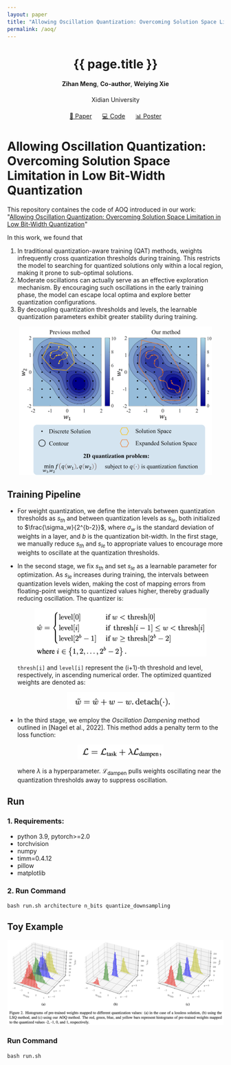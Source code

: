 ```yaml
---
layout: paper
title: "Allowing Oscillation Quantization: Overcoming Solution Space Limitation in Low Bit-Width Quantization"
permalink: /aoq/
---
```


<div style="text-align: center; margin: 20px 0;">
  <h1>{{ page.title }}</h1>
  
  <div style="margin: 20px 0;">
    <strong>Zihan Meng</strong>, <strong>Co-author</strong>, <strong>Weiying Xie</strong>
  </div>
  
  <div style="margin: 10px 0;">
    Xidian University
  </div>
  
  <div style="margin: 20px 0;">
    <a href="#" style="margin: 0 10px;">📄 Paper</a>
    <a href="#" style="margin: 0 10px;">💻 Code</a>
    <a href="#" style="margin: 0 10px;">📊 Poster</a>
  </div>
</div>

# Allowing Oscillation Quantization: Overcoming Solution Space Limitation in Low Bit-Width Quantization

This repository containes the code of AOQ introduced in our work: "[Allowing Oscillation Quantization: Overcoming Solution Space Limitation in Low Bit-Width Quantization]()"

In this work, we found that

1. In traditional quantization-aware training (QAT) methods, weights infrequently cross quantization thresholds during training. This restricts the model to searching for quantized solutions only within a local region, making it prone to sub-optimal solutions.
2. Moderate oscillations can actually serve as an effective exploration mechanism. By encouraging such oscillations in the early training phase, the model can escape local optima and explore better quantization configurations.
3. By decoupling quantization thresholds and levels, the learnable quantization parameters exhibit greater stability during training.

<div align="center">
    <img src="images/AOQ/figure1.png" width="450" alt="AOQ Figure 1">
</div>

## Training Pipeline
- For weight quantization, we define the intervals between quantization thresholds as $s_{th}$ and between quantization levels as $s_{le}$, both initialized to $\frac{\sigma_w}{2^{b-2}}$, where $\sigma_w$ is the standard deviation of weights in a layer, and $b$ is the quantization bit-width. In the first stage, we manually reduce $s_{th}$ and $s_{le}$ to appropriate values to encourage more weights to oscillate at the quantization thresholds.

- In the second stage, we fix $s_{th}$ and set $s_{le}$ as a learnable parameter for optimization. As $s_{le}$ increases during training, the intervals between quantization levels widen, making the cost of mapping errors from floating-point weights to quantized values higher, thereby gradually reducing oscillation. The quantizer is:

  <div align="center">
      <img src="images/AOQ/formula1.png" width="400" alt="AOQ Formula 1">
  </div>

  `thresh[i]` and `level[i]` represent the (i+1)-th threshold and level, respectively, in ascending numerical order.
  The optimized quantized weights are denoted as:

  <div align="center">
      <img src="images/AOQ/formula2.png" width="250" alt="AOQ Formula 2">
  </div>

- In the third stage, we employ the *Oscillation Dampening* method outlined in [Nagel et al., 2022]. This method adds a penalty term to the loss function:

  <div align="center">
      <img src="images/AOQ/formula3.png" width="200" alt="AOQ Formula 3">
  </div>

  where $\lambda$ is a hyperparameter. $\mathcal{L}_{\text{dampen}}$ pulls weights oscillating near the quantization thresholds away to suppress oscillation.




## Run


### 1. Requirements:
- python 3.9, pytorch>=2.0
- torchvision
- numpy
- timm=0.4.12
- pillow
- matplotlib

### 2. Run Command
```
bash run.sh architecture n_bits quantize_downsampling
```


## Toy Example

<div align="center">
    <img src="images/AOQ/figure2.png" width="700" alt="AOQ Figure 2">
</div>

### Run Command

```
bash run.sh
```